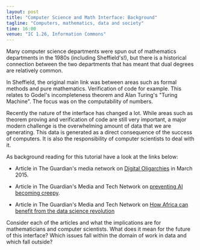 ```yaml
---
layout: post
title: "Computer Science and Math Interface: Background"
tagline: "Computers, mathematics, data and society"
time: 16:00
venue: "IC 1.26, Information Commons"
---
```


Many computer science departments were spun out of mathematics departments in the 1980s (including Sheffield's!), but there is a historical connection between the two departments that has meant that dual degrees are relatively common.

In Sheffield, the original main link was between areas such as formal methods and pure mathematics. Verification of code for example. This relates to Godel's incompleteness theorem and Alan Turing's "Turing Machine". The focus was on the computability of numbers.

Recently the nature of the interface has changed a lot. While areas such as theorem proving and verification of code are still very important, a major modern challenge is the overwhelming amount of data that we are generating. This data is generated as a direct consequence of the success of computers. It is also the responsibility of computer scientists to deal with it.

As background reading for this tutorial have a look at the links below:

- Article in The Guardian's media network on [Digital Oligarchies](http://www.theguardian.com/media-network/2015/mar/05/digital-oligarchy-algorithms-personal-data) in March 2015.

- Article in The Guardian's Media and Tech Network on [preventing AI becoming creepy](http://www.theguardian.com/media-network/2015/jun/12/artificial-intelligence-ai-human-computer).

- Article in The Guardian's Media and Tech Network on [How Africa can benefit from the data science revolution](http://www.theguardian.com/media-network/2015/aug/25/africa-benefit-data-science-information)

Consider each of the articles and what the implications are for mathematicians and computer scientists. What does it mean for the future of this interface? Which issues fall within the domain of work in data and which fall outside?


